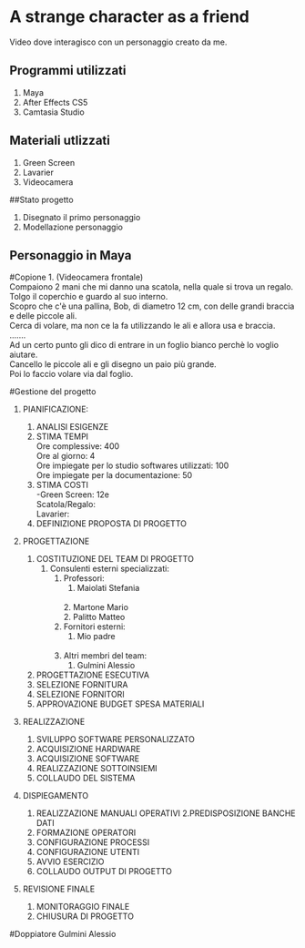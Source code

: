 # A strange character as a friend
Video dove interagisco con un personaggio creato da me.


## Programmi utilizzati
1. Maya
2. After Effects CS5
3. Camtasia Studio

## Materiali utlizzati 
1. Green Screen
2. Lavarier
3. Videocamera

##Stato progetto
1. Disegnato il primo personaggio
2. Modellazione personaggio

## Personaggio in Maya

#Copione
1. 
(Videocamera frontale)<br>
Compaiono 2 mani che mi danno una scatola, nella quale si trova un regalo.<br>
Tolgo il coperchio e guardo al suo interno.<br>
Scopro che c'è una pallina, Bob, di diametro 12 cm, con delle grandi braccia e delle piccole ali.<br>
Cerca di volare, ma non ce la fa utilizzando le ali e allora usa e braccia.<br>
.......<br>
Ad un certo punto gli dico di entrare in un foglio bianco perchè lo voglio aiutare. <br>
Cancello le piccole ali e gli disegno un paio più grande.<br>
Poi lo faccio volare via dal foglio.<br>

#Gestione del progetto

1. PIANIFICAZIONE:
      1. ANALISI ESIGENZE
      2. STIMA TEMPI
            <br>
            Ore complessive: 400
            <br>
            Ore al giorno: 4
            <br>
            Ore impiegate per lo studio softwares utilizzati: 100
            <br>
            Ore impiegate per la documentazione: 50
            <br>
      3. STIMA COSTI
            <br>
            -Green Screen: 12e
            <br>
            Scatola/Regalo: 
            <br>
            Lavarier: 
            <br>
      4. DEFINIZIONE PROPOSTA DI PROGETTO
      
2. PROGETTAZIONE
      1. COSTITUZIONE DEL TEAM DI PROGETTO
            <br>
            1. Consulenti esterni specializzati: 
                  <br>
                  1. Professori:
                        <br>
                        1. Maiolati Stefania
                        <br>
                        2. Martone Mario
                        <br>
                        2. Palitto Matteo
                        <br>
                  2. Fornitori esterni:
                        <br>
                        1. Mio padre
                        <br>
                  3. Altri membri del team:
                        <br>
                        1. Gulmini Alessio
      2. PROGETTAZIONE ESECUTIVA
      3. SELEZIONE FORNITURA
      4. SELEZIONE FORNITORI
      5. APPROVAZIONE BUDGET SPESA MATERIALI
      
3. REALIZZAZIONE
      1. SVILUPPO SOFTWARE PERSONALIZZATO
      2. ACQUISIZIONE HARDWARE 
      3. ACQUISIZIONE SOFTWARE
      4. REALIZZAZIONE SOTTOINSIEMI
      5. COLLAUDO DEL SISTEMA
      
4. DISPIEGAMENTO
      1. REALIZZAZIONE MANUALI OPERATIVI
      2.PREDISPOSIZIONE BANCHE DATI
      3. FORMAZIONE OPERATORI
      4. CONFIGURAZIONE PROCESSI 
      5. CONFIGURAZIONE UTENTI
      6. AVVIO ESERCIZIO
      7. COLLAUDO OUTPUT DI PROGETTO
      
5. REVISIONE FINALE
      1. MONITORAGGIO FINALE
      2. CHIUSURA DI PROGETTO

#Doppiatore
Gulmini Alessio

